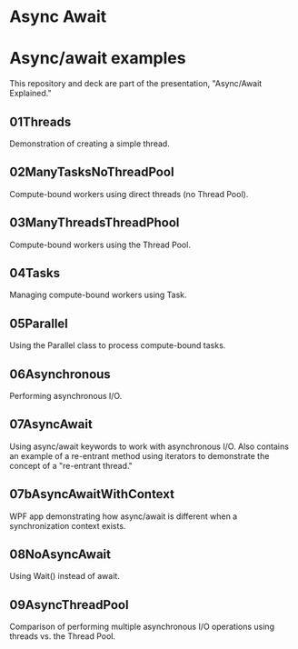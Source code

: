 Async Await 
===========

# Async/await examples

This repository and deck are part of the presentation, "Async/Await Explained." 

## 01Threads

Demonstration of creating a simple thread.

## 02ManyTasksNoThreadPool

Compute-bound workers using direct threads (no Thread Pool).

## 03ManyThreadsThreadPhool

Compute-bound workers using the Thread Pool. 

## 04Tasks 

Managing compute-bound workers using Task. 

## 05Parallel

Using the Parallel class to process compute-bound tasks.

## 06Asynchronous

Performing asynchronous I/O. 

## 07AsyncAwait

Using async/await keywords to work with asynchronous I/O. Also contains an example of a re-entrant method using iterators to demonstrate the concept of a "re-entrant thread."

## 07bAsyncAwaitWithContext 

WPF app demonstrating how async/await is different when a synchronization context exists.

## 08NoAsyncAwait

Using Wait() instead of await.

## 09AsyncThreadPool 

Comparison of performing multiple asynchronous I/O operations using threads vs. the Thread Pool.
